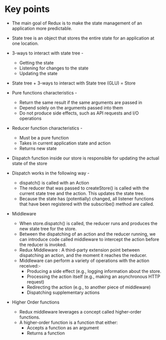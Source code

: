 # Key points

- The main goal of Redux is to make the state management of an application more predictable.
- State tree is an object that stores the entire state for an application at one location.
- 3-ways to interact with state tree -
  - Getting the state
  - Listening for changes to the state
  - Updating the state
- State tree + 3-ways to interact with State tree (GLU) = Store
- Pure functions characteristics -
  - Return the same result if the same arguments are passed in
  - Depend solely on the arguments passed into them
  - Do not produce side effects, such as API requests and I/O operations
- Reducer function characteristics -
  - Must be a pure function
  - Takes in current application state and action
  - Returns new state
- Dispatch function inside our store is responsible for updating the actual state of the store
- Dispatch works in the following way -

  - dispatch() is called with an Action
  - The reducer that was passed to createStore() is called with the current state tree and the action. This updates the state tree.
  - Because the state has (potentially) changed, all listener functions that have been registered with the subscribe() method are called.

- Middleware

  - When store.dispatch() is called, the reducer runs and produces the new state tree for the store.
  - Between the dispatching of an action and the reducer running, we can introduce code called middleware to intercept the action before the reducer is invoked.
  - Redux Middleware : A third-party extension point between dispatching an action, and the moment it reaches the reducer.
  - Middleware can perform a variety of operations with the action received:-
    - Producing a side effect (e.g., logging information about the store.
    - Processing the action itself (e.g., making an asynchronous HTTP request)
    - Redirecting the action (e.g., to another piece of middleware)
    - Dispatching supplementary actions

- Higher Order functions
  - Redux middleware leverages a concept called higher-order functions.
  - A higher-order function is a function that either:
    - Accepts a function as an argument
    - Returns a function
